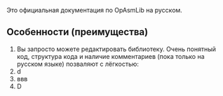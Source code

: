 Это официальная документация по OpAsmLib на русском.
## Особенности (преимущества)
1. Вы запросто можете редактировать библиотеку. Очень понятный код, структура кода и наличие комментариев (пока только на русском языке) позваляют с лёгкостью:
  1. d
  2. ввв
2. D
